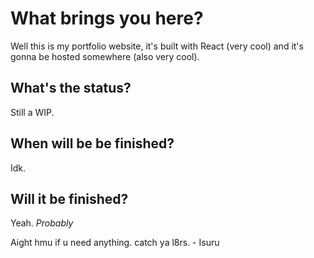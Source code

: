 # What brings you here?

Well this is my portfolio website, it's built with React (very cool) and it's gonna be hosted somewhere (also very cool).

## What's the status?

Still a WIP.

## When will be be finished?

Idk.

## Will it be finished?

Yeah. *Probably*

Aight hmu if u need anything. catch ya l8rs. - Isuru